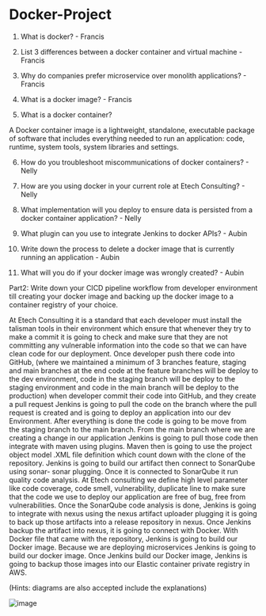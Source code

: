 # Docker-Project


1.	What is docker? - Francis





2.	List 3 differences between a docker container and virtual machine - Francis





3.	Why do companies prefer microservice over monolith applications? - Francis





4.	What is a docker image? - Francis





5.	What is a docker container? 

A Docker container image is a lightweight, standalone, executable package of software that includes everything needed to run an application: code, runtime, system tools, system libraries and settings.





6.	How do you troubleshoot miscommunications of docker containers? - Nelly





7.	How are you using docker in your current role at Etech Consulting? - Nelly




8.	What implementation will you deploy to ensure data is persisted from a docker container 
application? - Nelly





9.	What plugin can you use to integrate Jenkins to docker APIs? - Aubin




10.	Write down the process to delete a docker image that is currently running an application - Aubin





11.	What will you do if your docker image was wrongly created? - Aubin



Part2: 
Write down your CICD pipeline workflow from developer environment till creating your docker image and backing up the docker image to a container registry of your choice. 

  At Etech Consulting it is a standard that each developer must install the talisman tools in their environment which ensure that whenever they try to make a commit it is going to check and make sure that they are not committing any vulnerable information into the code so that we can have clean code for our deployment. Once developer push there code into GitHub, (where we maintained a minimum of 3 branches feature, staging and main branches at the end code at the feature branches will be deploy to the dev environment, code in the staging branch will be deploy to the staging environment and code in the main branch will be deploy to the production) when developer commit their code into GitHub, and  they create a pull request Jenkins is going to pull the code on the branch where the pull request is created  and is going to deploy an application into our dev Environment. After everything is done the code is going to be move from the staging branch to the main branch.
 From the main branch where we are creating a change in our application Jenkins is going to pull those code then integrate with maven using plugins. Maven then is going to use the project object model .XML file definition which count down with the clone of the repository. Jenkins is going to build our artifact then connect to SonarQube using sonar- sonar plugging. Once it is connected to SonarQube it run quality code analysis. 
  At Etech consulting we define high level parameter like code coverage, code smell, vulnerability, duplicate line to make sure that the code we use to deploy our application are free of bug, free from vulnerabilities. Once the SonarQube code analysis is done, Jenkins is going to integrate with nexus using the nexus artifact uploader plugging it is going to back up those artifacts into a release repository in nexus. Once Jenkins backup the artifact into nexus, it is going to connect with Docker. With Docker file that came with the repository, Jenkins is going to build our Docker image. Because we are deploying microservices Jenkins is going to build our docker image. Once Jenkins build our Docker image, Jenkins is going to backup those images into our Elastic container private registry in AWS.


(Hints: diagrams are also accepted include the explanations) 

![image](https://user-images.githubusercontent.com/127711433/236641484-ed8c6431-40c1-4984-8ea9-1b47735c0e16.png)
